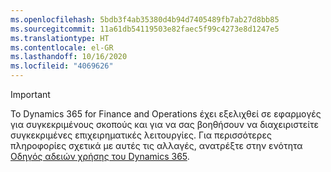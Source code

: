 ```yaml
---
ms.openlocfilehash: 5bdb3f4ab35380d4b94d7405489fb7ab27d8bb85
ms.sourcegitcommit: 11a61db54119503e82faec5f99c4273e8d1247e5
ms.translationtype: HT
ms.contentlocale: el-GR
ms.lasthandoff: 10/16/2020
ms.locfileid: "4069626"
---
```

> [!IMPORTANT]
> Το Dynamics 365 for Finance and Operations έχει εξελιχθεί σε εφαρμογές για συγκεκριμένους σκοπούς και για να σας βοηθήσουν να διαχειριστείτε συγκεκριμένες επιχειρηματικές λειτουργίες. Για περισσότερες πληροφορίες σχετικά με αυτές τις αλλαγές, ανατρέξτε στην ενότητα [Οδηγός αδειών χρήσης του Dynamics 365](https://mbs.microsoft.com/Files/public/365/Dynamics365LicensingGuide.pdf).
 
